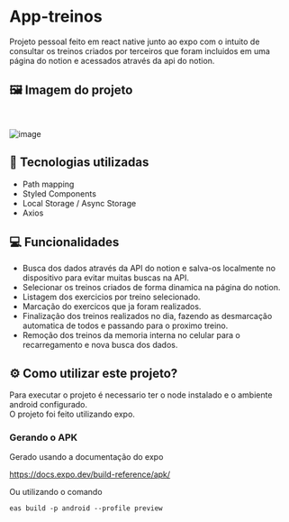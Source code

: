 # App-treinos

Projeto pessoal feito em react native junto ao expo com o intuito de consultar os treinos criados por terceiros que foram incluidos em uma página do notion e acessados através da api do notion.

## 🖼️ Imagem do projeto
<br/>

![image](https://github.com/matheus-hr/app-treinos/assets/78974230/dd0bb03a-333a-4194-88d0-3cea67248152)

## 🚀 Tecnologias utilizadas

* Path mapping
* Styled Components
* Local Storage / Async Storage
* Axios

## 💻 Funcionalidades

* Busca dos dados através da API do notion e salva-os localmente no dispositivo para evitar muitas buscas na API.
* Selecionar os treinos criados de forma dinamica na página do notion.
* Listagem dos exercicios por treino selecionado.
* Marcação do exercicos que ja foram realizados.
* Finalização dos treinos realizados no dia, fazendo as desmarcação automatica de todos e passando para o proximo treino.
* Remoção dos treinos da memoria interna no celular para o recarregamento e nova busca dos dados.

## ⚙️ Como utilizar este projeto?

Para executar o projeto é necessario ter o node instalado e o ambiente android configurado.
<br/>
O projeto foi feito utilizando expo.

### Gerando o APK

Gerado usando a documentação do expo

https://docs.expo.dev/build-reference/apk/

Ou utilizando o comando 

`eas build -p android --profile preview`
